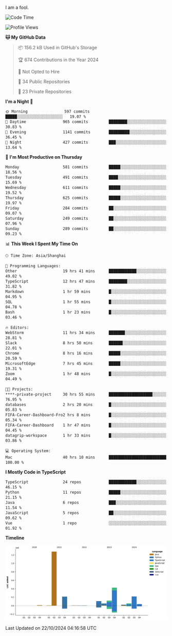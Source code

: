 I am a fool.

<!--START_SECTION:waka-->
![Code Time](http://img.shields.io/badge/Code%20Time-1%2C968%20hrs%2041%20mins-blue)

![Profile Views](http://img.shields.io/badge/Profile%20Views-0-blue)

**🐱 My GitHub Data** 

> 📦 156.2 kB Used in GitHub's Storage 
 > 
> 🏆 674 Contributions in the Year 2024
 > 
> 🚫 Not Opted to Hire
 > 
> 📜 34 Public Repositories 
 > 
> 🔑 23 Private Repositories 
 > 
**I'm a Night 🦉** 

```text
🌞 Morning                597 commits         █████░░░░░░░░░░░░░░░░░░░░   19.07 % 
🌆 Daytime                965 commits         ████████░░░░░░░░░░░░░░░░░   30.83 % 
🌃 Evening                1141 commits        █████████░░░░░░░░░░░░░░░░   36.45 % 
🌙 Night                  427 commits         ███░░░░░░░░░░░░░░░░░░░░░░   13.64 % 
```
📅 **I'm Most Productive on Thursday** 

```text
Monday                   581 commits         █████░░░░░░░░░░░░░░░░░░░░   18.56 % 
Tuesday                  491 commits         ████░░░░░░░░░░░░░░░░░░░░░   15.69 % 
Wednesday                611 commits         █████░░░░░░░░░░░░░░░░░░░░   19.52 % 
Thursday                 625 commits         █████░░░░░░░░░░░░░░░░░░░░   19.97 % 
Friday                   284 commits         ██░░░░░░░░░░░░░░░░░░░░░░░   09.07 % 
Saturday                 249 commits         ██░░░░░░░░░░░░░░░░░░░░░░░   07.96 % 
Sunday                   289 commits         ██░░░░░░░░░░░░░░░░░░░░░░░   09.23 % 
```


📊 **This Week I Spent My Time On** 

```text
🕑︎ Time Zone: Asia/Shanghai

💬 Programming Languages: 
Other                    19 hrs 41 mins      ████████████░░░░░░░░░░░░░   49.02 % 
TypeScript               12 hrs 47 mins      ████████░░░░░░░░░░░░░░░░░   31.82 % 
Markdown                 1 hr 59 mins        █░░░░░░░░░░░░░░░░░░░░░░░░   04.95 % 
SQL                      1 hr 55 mins        █░░░░░░░░░░░░░░░░░░░░░░░░   04.78 % 
Bash                     1 hr 23 mins        █░░░░░░░░░░░░░░░░░░░░░░░░   03.46 % 

🔥 Editors: 
WebStorm                 11 hrs 34 mins      ███████░░░░░░░░░░░░░░░░░░   28.81 % 
Slack                    8 hrs 50 mins       ██████░░░░░░░░░░░░░░░░░░░   22.01 % 
Chrome                   8 hrs 16 mins       █████░░░░░░░░░░░░░░░░░░░░   20.59 % 
MicrosoftEdge            7 hrs 45 mins       █████░░░░░░░░░░░░░░░░░░░░   19.31 % 
Zoom                     1 hr 48 mins        █░░░░░░░░░░░░░░░░░░░░░░░░   04.49 % 

🐱‍💻 Projects: 
****-private-project     30 hrs 55 mins      ███████████████████░░░░░░   76.95 % 
databases                2 hrs 20 mins       █░░░░░░░░░░░░░░░░░░░░░░░░   05.83 % 
FIFA-Career-Dashboard-Fro2 hrs 8 mins        █░░░░░░░░░░░░░░░░░░░░░░░░   05.34 % 
FIFA-Career-Dashboard    1 hr 47 mins        █░░░░░░░░░░░░░░░░░░░░░░░░   04.45 % 
datagrip-workspace       1 hr 33 mins        █░░░░░░░░░░░░░░░░░░░░░░░░   03.86 % 

💻 Operating System: 
Mac                      40 hrs 10 mins      █████████████████████████   100.00 % 
```

**I Mostly Code in TypeScript** 

```text
TypeScript               24 repos            ████████████░░░░░░░░░░░░░   46.15 % 
Python                   11 repos            █████░░░░░░░░░░░░░░░░░░░░   21.15 % 
Java                     6 repos             ███░░░░░░░░░░░░░░░░░░░░░░   11.54 % 
JavaScript               5 repos             ██░░░░░░░░░░░░░░░░░░░░░░░   09.62 % 
Vue                      1 repo              ░░░░░░░░░░░░░░░░░░░░░░░░░   01.92 % 
```



**Timeline**

![Lines of Code chart](https://raw.githubusercontent.com/VeejaLiu/VeejaLiu/master/assets/bar_graph.png)


 Last Updated on 22/10/2024 04:16:58 UTC
<!--END_SECTION:waka-->
